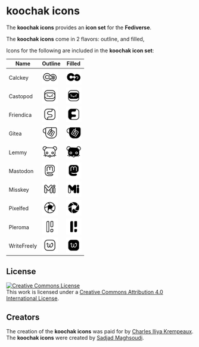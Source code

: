 # koochak icons

The **koochak icons** provides an **icon set** for the **Fediverse**.

The **koochak icons** come in 2 flavors: outline, and filled,

Icons for the following are included in the **koochak icon set**:

<table>
	<thead>
		<tr>
			<th>Name</th>
			<th>Outline</th>
			<th>Filled</th>
		</tr>
	</thead>
	<tbody>
		<tr>
			<td>Calckey</td>
			<td><img src="outline/calckey.svg" style="width:3em;" /></td>
			<td><img src="filled/calckey.svg" style="width:3em;" /></td>
		</tr>
		<tr>
			<td>Castopod</td>
			<td><img src="outline/castopod.svg" style="width:3em;" /></td>
			<td><img src="filled/castopod.svg" style="width:3em;" /></td>
		</tr>
		<tr>
			<td>Friendica</td>
			<td><img src="outline/friendica.svg" style="width:3em;" /></td>
			<td><img src="filled/friendica.svg" style="width:3em;" /></td>
		</tr>
		<tr>
			<td>Gitea</td>
			<td><img src="outline/gitea.svg" style="width:3em;" /></td>
			<td><img src="filled/gitea.svg" style="width:3em;" /></td>
		</tr>
		<tr>
			<td>Lemmy</td>
			<td><img src="outline/lemmy.svg" style="width:3em;" /></td>
			<td><img src="filled/lemmy.svg" style="width:3em;" /></td>
		</tr>
		<tr>
			<td>Mastodon</td>
			<td><img src="outline/mastodon.svg" style="width:3em;" /></td>
			<td><img src="filled/mastodon.svg" style="width:3em;" /></td>
		</tr>
		<tr>
			<td>Misskey</td>
			<td><img src="outline/misskey.svg" style="width:3em;" /></td>
			<td><img src="filled/misskey.svg" style="width:3em;" /></td>
		</tr>
		<tr>
			<td>Pixelfed</td>
			<td><img src="outline/pixelfed.svg" style="width:3em;" /></td>
			<td><img src="filled/pixelfed.svg" style="width:3em;" /></td>
		</tr>
		<tr>
			<td>Pleroma</td>
			<td><img src="outline/pleroma.svg" style="width:3em;" /></td>
			<td><img src="filled/pleroma.svg" style="width:3em;" /></td>
		</tr>
		<tr>
			<td>WriteFreely</td>
			<td><img src="outline/writefreely.svg" style="width:3em;" /></td>
			<td><img src="filled/writefreely.svg" style="width:3em;" /></td>
		</tr>
	</tbody>
</table>

## License

<a rel="license" href="http://creativecommons.org/licenses/by/4.0/"><img alt="Creative Commons License" style="border-width:0" src="https://i.creativecommons.org/l/by/4.0/88x31.png" /></a><br />This work is licensed under a <a rel="license" href="http://creativecommons.org/licenses/by/4.0/">Creative Commons Attribution 4.0 International License</a>.

## Creators

The creation of the **koochak icons** was paid for by [Charles Iliya Krempeaux](http://changelog.ca/).
The **koochak icons** were created by [Sadjad Maghsoudi](https://www.behance.net/maghsoudisadjad).


